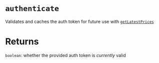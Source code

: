 # `authenticate`

Validates and caches the auth token for future use with [`getLatestPrices`](./getLatestPrices.md)

# Returns

`boolean`: whether the provided auth token is _currently_ valid